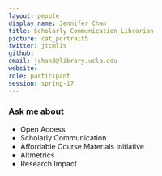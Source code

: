 ```yaml
---
layout: people
display_name: Jennifer Chan
title: Scholarly Communication Librarian
picture: cat_portrait5
twitter: jtcmlis
github:
email: jchan3@library.ucla.edu
website:
role: participant
session: spring-17
---
```

### Ask me about
- Open Access
- Scholarly Communication
- Affordable Course Materials Initiative
- Altmetrics
- Research Impact
